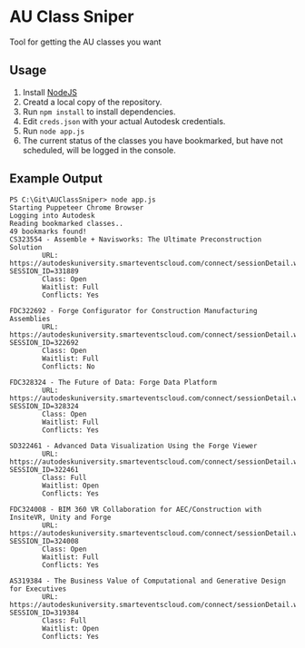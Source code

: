 # AU Class Sniper

Tool for getting the AU classes you want


## Usage

1. Install [NodeJS](https://nodejs.org/en/)
2. Creatd a local copy of the repository.
3. Run `npm install` to install dependencies.
4. Edit `creds.json` with your actual Autodesk credentials.
5. Run `node app.js`
6. The current status of the classes you have bookmarked, but have not scheduled, will be logged in the console.

## Example Output

```
PS C:\Git\AUClassSniper> node app.js
Starting Puppeteer Chrome Browser
Logging into Autodesk
Reading bookmarked classes..
49 bookmarks found!
CS323554 - Assemble + Navisworks: The Ultimate Preconstruction Solution 
        URL:  https://autodeskuniversity.smarteventscloud.com/connect/sessionDetail.ww?SESSION_ID=331889
        Class: Open
        Waitlist: Full
        Conflicts: Yes

FDC322692 - Forge Configurator for Construction Manufacturing Assemblies
        URL:  https://autodeskuniversity.smarteventscloud.com/connect/sessionDetail.ww?SESSION_ID=322692
        Class: Open
        Waitlist: Full
        Conflicts: No

FDC328324 - The Future of Data: Forge Data Platform
        URL:  https://autodeskuniversity.smarteventscloud.com/connect/sessionDetail.ww?SESSION_ID=328324
        Class: Open
        Waitlist: Full
        Conflicts: Yes

SD322461 - Advanced Data Visualization Using the Forge Viewer
        URL:  https://autodeskuniversity.smarteventscloud.com/connect/sessionDetail.ww?SESSION_ID=322461
        Class: Full
        Waitlist: Open
        Conflicts: Yes

FDC324008 - BIM 360 VR Collaboration for AEC/Construction with InsiteVR, Unity and Forge
        URL:  https://autodeskuniversity.smarteventscloud.com/connect/sessionDetail.ww?SESSION_ID=324008
        Class: Open
        Waitlist: Full
        Conflicts: Yes

AS319384 - The Business Value of Computational and Generative Design for Executives
        URL:  https://autodeskuniversity.smarteventscloud.com/connect/sessionDetail.ww?SESSION_ID=319384
        Class: Full
        Waitlist: Open
        Conflicts: Yes
```
